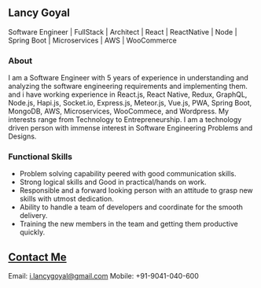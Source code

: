 ## Lancy Goyal

Software Engineer | FullStack | Architect | React | ReactNative | Node | Spring Boot | Microservices | AWS | WooCommerce

### About

I am a Software Engineer with 5 years of experience in understanding and analyzing the software engineering requirements and implementing them. and i have working experience in React.js, React Native, Redux, GraphQL, Node.js, Hapi.js, Socket.io, Express.js, Meteor.js, Vue.js, PWA, Spring Boot, MongoDB, AWS, Microservices, WooCommece, and Wordpress. My interests range from Technology to Entrepreneurship. I am a technology driven person with immense interest in Software Engineering Problems and Designs.

### Functional Skills

- Problem solving capability peered with good communication skills.
- Strong logical skills and Good in practical/hands on work.
- Responsible and a forward looking person with an attitude to grasp new skills with utmost dedication.
- Ability to handle a team of developers and coordinate for the smooth delivery.
- Training the new members in the team and getting them productive quickly.

[Contact Me](https://about.me/lancy)
-----------------------------------------
Email: i.lancygoyal@gmail.com
Mobile: +91-9041-040-600
